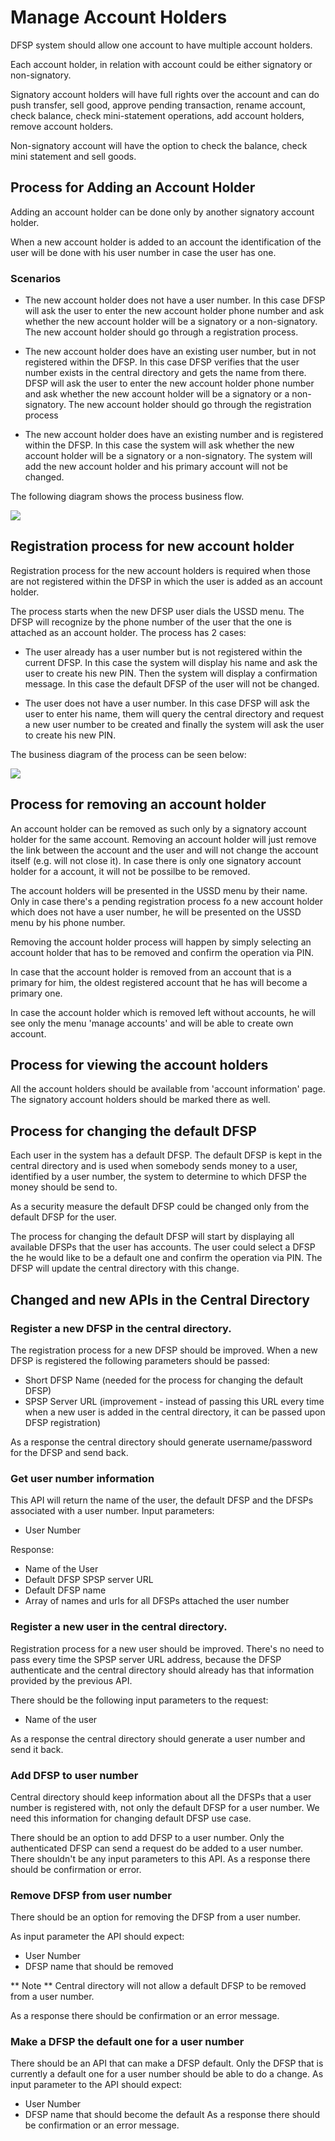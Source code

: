
# Manage Account Holders

DFSP system should allow one account to have multiple account holders.

Each account holder, in relation with account could be
either signatory or non-signatory.

Signatory account holders will have full rights over the account and can do push transfer, sell good, approve pending transaction, rename account, check balance, check mini-statement operations, add account holders, remove account holders.

Non-signatory account will have the option to check the balance, check mini statement and sell goods.


## Process for Adding an Account Holder

Adding an account holder can be done only by another signatory account holder.

When a new account holder is added to an account the identification of the user will be done with his user number in case the user has one.

### Scenarios

- The new account holder does not have a user number. In this case DFSP will ask the user to enter the new account holder phone number and ask whether the new account holder will be a signatory or a non-signatory. The new account holder should go through a registration process.

- The new account holder does have an existing user number, but in not registered within the DFSP. In this case DFSP verifies that the user number exists in the central directory and gets the name from there. DFSP will ask the user to enter the new account holder phone number and ask whether the new account holder will be a signatory or a non-signatory. The new account holder should go through the registration process

- The new account holder does have an existing number and is registered within the DFSP. In this case the system will ask whether the new account holder will be a signatory or a non-signatory. The system will add the new account holder and his primary account will not be changed.


The following diagram shows the process business flow.

![](./AddAccountHolder.jpg)


## Registration process for new account holder

Registration process for the new account holders is required when those are not registered within the DFSP in which the user is added as an account holder.

The process starts when the new DFSP user dials the USSD menu. The DFSP will recognize by the phone number of the user that the one is attached as an account holder. The process has 2 cases:

- The user already has a user number but is not registered within the current DFSP. In this case the system will display his name and ask the user to create his new PIN. Then the system will display a confirmation message. In this case the default DFSP of the user will not be changed.


- The user does not have a user number. In this case DFSP will ask the user to enter his name, them will query the central directory and request a new user number to be created and finally the system will ask the user to create his new PIN.


The business diagram of the process can be seen below:


![](./RegisterNewAccountHolder.jpg)



## Process for removing an account holder

An account holder can be removed as such only by a signatory account holder for the same account.
Removing an account holder will just remove the link between the account and the user and will not change the account itself (e.g. will not close it).
In case there is only one signatory account holder for a account, it will not be possilbe to be removed.

The account holders will be presented in the USSD menu by their name. Only in case there's a pending registration process fo a new account holder which does not have a user number, he will be presented on the USSD menu by his phone number.

Removing the account holder process will happen by simply selecting an account holder that has to be removed and confirm the operation via PIN.

In case that the account holder is removed from an account that is a primary for him, the oldest registered account that he has will become a primary one.

In case the account holder which is removed left without accounts, he will see only the menu 'manage accounts' and will be able to create own account.

## Process for viewing the account holders

All the account holders should be available from 'account information' page. The signatory account holders should be marked there as well.

## Process for changing the default DFSP

Each user in the system has a default DFSP. The default DFSP is kept in the central directory and is used when somebody sends money to a user, identified by a user number, the system to determine to which DFSP the money should be send to.

As a security measure the default DFSP could be changed only from the default DFSP for the user.

The process for changing the default DFSP will start by displaying all available DFSPs that the user has accounts. The user could select a DFSP the he would like to be a default one and confirm the operation via PIN. The DFSP will update the central directory with this change.


## Changed and new APIs in the Central Directory


### Register a new DFSP in the central directory.

The registration process for a new DFSP should be improved. When a new DFSP is registered the following parameters should be passed:

- Short DFSP Name (needed for the process for changing the default DFSP)
- SPSP Server URL (improvement - instead of passing this URL every time when a new user is added in the central directory, it can be passed upon DFSP registration)


As a response the central directory should generate username/password for the DFSP and send back.

### Get user number information

This API will return the name of the user, the default DFSP and the DFSPs associated with a user number.
Input parameters:

- User Number

Response:

- Name of the User
- Default DFSP SPSP server URL
- Default DFSP name
- Array of names and urls for all DFSPs attached the user number  

### Register a new user in the central directory.

Registration process for a new user should be improved. There's no need to pass every time the SPSP server URL address, because the DFSP authenticate and the central directory should already has that information provided by the previous API.

There should be the following input parameters to the request:

- Name of the user

As a response the central directory should generate a user number and send it back.

### Add DFSP to user number

Central directory should keep information about all the DFSPs that a user number is registered with, not only the default DFSP for a user number. We need this information for changing default DFSP use case.


There should be an option to add DFSP to a user number. Only the authenticated DFSP can send a request do be added to a user number.
There shouldn't be any input parameters to this API. As a response there should be confirmation or error.

### Remove DFSP from user number

There should be an option for removing the DFSP from a user number.

As input parameter the API should expect:

- User Number
- DFSP name that should be removed

** Note ** Central directory will not allow a default DFSP to be removed from a user number.

As a response there should be confirmation or an error message.

### Make a DFSP the default one for a user number

There should be an API that can make a DFSP default. Only the DFSP that is currently a default one for a user number should be able to do a change.
As input parameter to the API should expect:

- User Number
- DFSP name that should become the default
As a response there should be confirmation or an error message.
